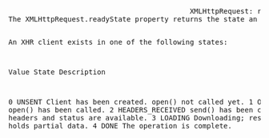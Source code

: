 <!DOCTYPE html>
<html lang="en">
<head>
    <meta charset="UTF-8">
    <meta name="viewport" content="width=device-width, initial-scale=1.0">
    <title>Document</title>
</head>
<body>
    <pre>                                           XMLHttpRequest: readyState property
The XMLHttpRequest.readyState property returns the state an XMLHttpRequest client is in.

An XHR client exists in one of the following states:

Value	State      	                Description

0	UNSENT	                        Client has been created. open() not called yet.
1	OPENED	                        open() has been called.
2	HEADERS_RECEIVED    	        send() has been called, and headers and status are available.
3	LOADING	Downloading;            responseText holds partial data.
4	DONE	                        The operation is complete.</pre>
    <script>
        const xhr = new XMLHttpRequest();
        const reqURL = 'https://api.github.com/users/maker2705';

        xhr.open('GET', reqURL);

        xhr.onreadystatechange = function () {
            if (xhr.readyState === 4) {
                if (xhr.status === 200) {
                    const apiData = JSON.parse(xhr.responseText);
                    console.log(apiData);

                    if (apiData && apiData.avatar_url) {
                        const profileImage = apiData.avatar_url;
                        console.log(profileImage);

                        const profileImageContainer = document.createElement('div');
                        profileImageContainer.style.width = '200px';
                        profileImageContainer.style.height = '200px';
                        profileImageContainer.style.backgroundImage = `url(${profileImage})`;
                        profileImageContainer.style.backgroundSize = 'cover';

                        document.body.appendChild(profileImageContainer);
                    } else {
                        console.error('Invalid API data or missing avatar_url.');
                    }
                } else {
                    console.error('Failed to fetch user data:', xhr.status, xhr.statusText);
                }
            }
        };

        xhr.send();
    </script>
</body>
</html>
